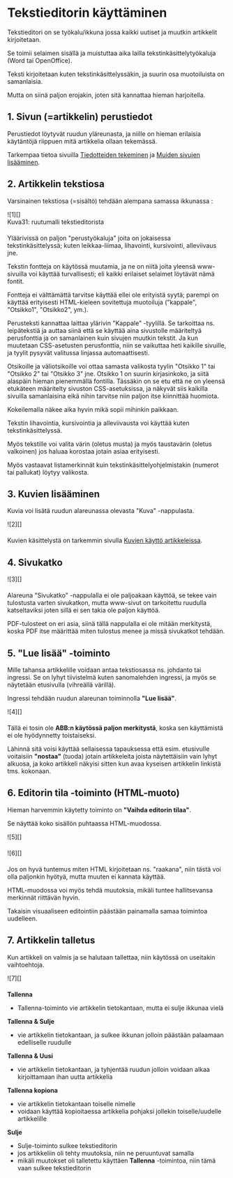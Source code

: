 # Tekstieditorin käyttäminen


Tekstieditori on se työkalu/ikkuna jossa kaikki uutiset ja muutkin artikkelit kirjoitetaan.

Se toimii selaimen sisällä ja muistuttaa aika lailla tekstinkäsittelytyökaluja (Word tai OpenOffice).

Teksti kirjoitetaan kuten tekstinkäsittelyssäkin, ja suurin osa muotoiluista on samanlaisia.

Mutta on siinä paljon erojakin, joten sitä kannattaa hieman harjoitella.


## 1. Sivun (=artikkelin) perustiedot

Perustiedot löytyvät ruudun yläreunasta, ja niille on hieman erilaisia käytäntöjä riippuen mitä
artikkelia ollaan tekemässä.

Tarkempaa tietoa sivuilla [Tiedotteiden tekeminen][21] ja [Muiden sivujen lisääminen][22].



## 2. Artikkelin tekstiosa

Varsinainen tekstiosa  (=sisältö) tehdään alempana samassa ikkunassa :

<figure class="fig-n border" style="margin:0 0 20px 0">
![1][]
<figcaption>Kuva31: ruutumalli tekstieditorista</figcaption>
</figure>


Yläärivissä on paljon "perustyökaluja" joita on jokaisessa tekstinkäsittelyssä;
kuten leikkaa-liimaa, lihavointi, kursivointi, alleviivaus jne.

Tekstin fontteja on käytössä muutamia, ja ne on niitä joita yleensä www-sivuilla voi käyttää turvallisesti;
eli kaikki erilaiset selaimet löytävät nämä fontit.

Fontteja ei välttämättä tarvitse käyttää ellei ole erityistä syytä; parempi on käyttää
erityisesti HTML-kieleen sovitettuja muotoiluja ("kappale", "Otsikko1", "Otsikko2", ym.).

Perusteksti kannattaa laittaa ylärivin "Kappale" -tyylillä. Se tarkoittaa ns. leipätekstiä
ja auttaa siinä että se käyttää aina sivustolle määriteltyä perusfonttia ja on samanlainen kuin sivujen muutkin tekstit.
Ja kun muutetaan CSS-asetusten perusfonttia, niin se vaikuttaa heti kaikille sivuille, ja tyylit pysyvät valitussa
linjassa automaattisesti.

Otsikoille ja väliotsikoille voi ottaa samasta valikosta tyylin "Otsikko 1" tai "Otsikko 2" tai "Otsikko 3" jne.
Otsikko 1 on suurin kirjasinkoko, ja siitä alaspäin hieman pienemmällä fontilla.
Tässäkin on se etu että ne on yleensä etukäteen määritelty sivuston CSS-asetuksissa, ja näkyvät siis kaikilla
sivuilla samanlaisina eikä nihin tarvitse niin paljon itse kiinnittää huomiota.

Kokeilemalla näkee aika hyvin mikä sopii mihinkin paikkaan.

Tekstin lihavointia, kursivointia ja alleviivausta voi käyttää kuten tekstinkäsittelyssä.

Myös tekstille voi valita värin (oletus musta) ja myös taustavärin (oletus valkoinen) jos haluaa korostaa
jotain asiaa erityisesti.

Myös vastaavat listamerkinnät kuin tekstinkäsittelyohjelmistakin (numerot tai pallukat) löytyy valikosta.


## 3. Kuvien lisääminen

Kuvia voi lisätä ruudun alareunassa olevasta "Kuva" -nappulasta.

<figure class="fig-n" style="margin:0 0 20px 0">
![2][]
</figure>

Kuvien käsittelystä on tarkemmin sivulla [Kuvien käyttö artikkeleissa][24].


## 4. Sivukatko

<figure class="fig-n" style="margin:0 0 20px 0">
![3][]
</figure>


Alareuna "Sivukatko" -nappulalla ei ole paljoakaan käyttöä, se tekee vain tulostusta varten sivukatkon,
mutta www-sivut on tarkoitettu ruudulla katseltaviksi joten sillä ei sen takia ole paljon käyttöä.

PDF-tulosteet on eri asia, siinä tällä nappulalla ei ole mitään merkitystä,
koska PDF itse määrittää miten tulostus menee ja missä sivukatkot tehdään.


## 5. "Lue lisää" -toiminto

Mille tahansa artikkelille voidaan antaa tekstiosassa ns. johdanto tai ingressi.
Se on lyhyt tiivistelmä kuten sanomalehden ingressi, ja myös se näytetään etusivulla (vihreällä värillä).

Ingressi tehdään ruudun alareunan toiminnolla __"Lue lisää"__.

<figure class="fig-n" style="margin:0 0 20px 0">
![4][]
</figure>

Tällä ei tosin ole __ABB:n käytössä paljon merkitystä__, koska sen käyttämistä ei ole hyödynnetty toistaiseksi.

Lähinnä sitä voisi käyttää sellaisessa tapauksessa että esim. etusivulle voitaisiin __"nostaa"__ (tuoda)
jotain artikkeleita joista näytettäisiin vain lyhyt alkuosa, ja koko artikkeli näkyisi sitten kun avaa
kyseisen artikkelin linkistä tms. kokonaan.



## 6. Editorin tila -toiminto (HTML-muoto)

Hieman harvemmin käytetty toiminto on __"Vaihda editorin tilaa"__.

Se näyttää koko sisällön puhtaassa HTML-muodossa.

<figure class="fig-n" style="margin:0 0 20px 0">
![5][]
</figure>

<figure class="fig-n" style="margin:0 0 20px 0">
![6][]
</figure>

Jos on hyvä tuntemus miten HTML kirjoitetaan ns. "raakana", niin tästä voi olla paljonkin hyötyä,
mutta muuten ei kannata käyttää.

HTML-muodossa voi myös tehdä muutoksia, mikäli tuntee hallitsevansa merkinnät riittävän hyvin.

Takaisin visuaaliseen editointiin päästään painamalla samaa toimintoa uudelleen.


## 7. Artikkelin talletus

Kun artikkeli on valmis ja se halutaan tallettaa, niin käytössä on useitakin vaihtoehtoja.

<figure class="fig-n" style="margin:0 0 20px 0">
![7][]
</figure>

__Tallenna__

*   Tallenna-toiminto vie artikkelin tietokantaan, mutta ei sulje ikkunaa vielä

__Tallenna & Sulje__

*   vie artikkelin tietokantaan, ja sulkee ikkunan jolloin päästään palaamaan edelliselle ruudulle

__Tallenna & Uusi__

*   vie artikkelin tietokantaan, ja tyhjentää ruudun jolloin voidaan alkaa kirjoittamaan ihan uutta artikkelia

__Tallenna kopiona__

*   vie artikkelin tietokantaan toiselle nimelle
*   voidaan käyttää kopioitaessa artikkelia pohjaksi jollekin toiselle/uudelle artikkelille

__Sulje__

*   Sulje-toiminto sulkee tekstieditorin
*   jos artikkeliin oli tehty muutoksia, niin ne peruuntuvat samalla
*   mikäli muutokset oli talletettu käyttäen __Tallenna__ -toimintoa, niin tämä vaan sulkee tekstieditorin



[1]: kuvat/kuva31.png "Ruutumalli tekstieditorista"
[2]: kuvat/kuva32.png "Ruutumalli"
[3]: kuvat/kuva33.png "Ruutumalli"
[4]: kuvat/kuva34.png "Ruutumalli"
[5]: kuvat/kuva35.png "Ruutumalli"
[6]: kuvat/kuva37.png "Ruutumalli"
[7]: kuvat/kuva38.png "Ruutumalli"
[21]: pages/tiedotteiden-tekeminen.md
[22]: pages/sivujen-lisaaminen.md
[24]: pages/kuvien-kaytto.md
